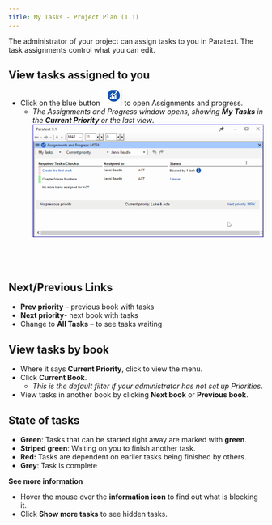 ```yaml
---
title: My Tasks - Project Plan (1.1)
---
```

The administrator of your project can assign tasks to you in Paratext. The task assignments control what you can edit.

## View tasks assigned to you

-  Click on the blue button![](../media/9c6773b2653dfd507ecbec0fd0936b7b.png) to open Assignments and progress.  
    -  *The Assignments and Progress window opens, showing **My Tasks** in the **Current Priority** or the last view*.
    ![](../media/20bad269ca95f26709b19224ef499847.png)

 
----

## Next/Previous Links

-  **Prev priority** – previous book with tasks
-  **Next priority**- next book with tasks
-  Change to **All Tasks** – to see tasks waiting

## View tasks by book

-  Where it says **Current Priority**, click to view the menu.
-  Click **Current Book**.  
    -  *This is the default filter if your administrator has not set up Priorities*.
-  View tasks in another book by clicking **Next book** or **Previous book**.

## State of tasks

- **Green**: Tasks that can be started right away are marked with **green**.
- **Striped green**: Waiting on you to finish another task.
- **Red:** Tasks are dependent on earlier tasks being finished by others.
- **Grey**: Task is complete

**See more information**
-  Hover the mouse over the **information icon** to find out what is blocking it.
-  Click **Show more tasks** to see hidden tasks.






